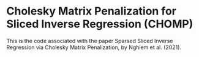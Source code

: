 # Cholesky Matrix Penalization for Sliced Inverse Regression (CHOMP)

This is the code associated with the paper Sparsed Sliced Inverse Regression via Cholesky Matrix Penalization, by Nghiem et al. (2021).
